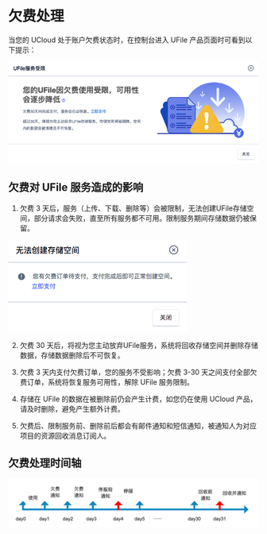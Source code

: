 

# 欠费处理

当您的 UCloud 处于账户欠费状态时，在控制台进入 UFile 产品页面时可看到以下提示：

![](/images/ufile欠费处理弹窗.png)

## 欠费对 UFile 服务造成的影响

1. 欠费 3 天后，服务（上传、下载、删除等）会被限制，无法创建UFile存储空间，部分请求会失败，直至所有服务都不可用。限制服务期间存储数据仍被保留。

![](/images/ufile欠费限购.png)

2. 欠费 30 天后，将视为您主动放弃UFile服务，系统将回收存储空间并删除存储数据，存储数据删除后不可恢复。

3. 欠费 3 天内支付欠费订单，您的服务不受影响；欠费 3-30 天之间支付全部欠费订单，系统将恢复服务可用性，解除 UFile 服务限制。

4. 存储在 UFile 的数据在被删除前仍会产生计费，如您仍在使用 UCloud 产品，请及时删除，避免产生额外计费。

5. 欠费后、限制服务前、删除前后都会有邮件通知和短信通知，被通知人为对应项目的资源回收消息订阅人。

## 欠费处理时间轴  

![](/images/欠费通知时间轴.png)
